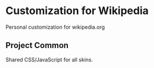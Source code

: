 # Customization for Wikipedia

Personal customization for wikipedia.org

## Project Common

Shared CSS/JavaScript for all skins.
